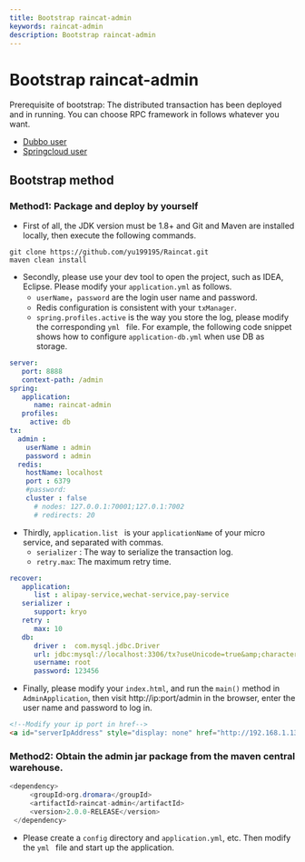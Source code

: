 ```yaml
---
title: Bootstrap raincat-admin
keywords: raincat-admin
description: Bootstrap raincat-admin
---
```




# Bootstrap raincat-admin 

 Prerequisite of bootstrap: The distributed transaction has been deployed and in running. You can choose RPC framework in follows whatever you want.

* [Dubbo user](https://github.com/yu199195/Raincat/wiki/dubbo%E7%94%A8%E6%88%B7%E6%8C%87%E5%8D%97)
* [Springcloud user](https://github.com/yu199195/Raincat/wiki/springcloud%E7%94%A8%E6%88%B7%E6%8C%87%E5%8D%97)

## Bootstrap method 

### Method1: Package and deploy by yourself 

* First of all, the JDK version must be 1.8+ and Git and Maven are installed locally, then execute the following commands.

```shell
git clone https://github.com/yu199195/Raincat.git
maven clean install
```

* Secondly, please use your dev tool to open the project, such as IDEA, Eclipse. Please modify your `application.yml` as follows.
  * `userName`，`password` are the login user name and password.
  * Redis configuration is consistent with your `txManager`.
  * `spring.profiles.active` is the way you store the log, please modify the corresponding `yml ` file. For example, the following code snippet shows how to configure `application-db.yml` when use DB as storage. 

```yml
server:
   port: 8888
   context-path: /admin
spring:
   application:
      name: raincat-admin
   profiles:
     active: db
tx:
  admin :
    userName : admin
    password : admin
  redis:
    hostName: localhost
    port : 6379
    #password:
    cluster : false
      # nodes: 127.0.0.1:70001;127.0.1:7002
      # redirects: 20
```

* Thirdly, `application.list ` is your `applicationName` of your micro service, and separated with commas. 
  * `serializer` : The way to serialize the transaction log.
  * `retry.max`: The maximum retry time.

```yml
recover:
   application:
      list : alipay-service,wechat-service,pay-service
   serializer :
      support: kryo
   retry :
      max: 10
   db:
      driver :  com.mysql.jdbc.Driver
      url: jdbc:mysql://localhost:3306/tx?useUnicode=true&amp;characterEncoding=utf8
      username: root
      password: 123456
```

* Finally, please modify your `index.html`, and run the `main()` method in `AdminApplication`,  then visit http://ip:port/admin in the browser, enter the user name and password to log in. 

```html
<!--Modify your ip port in href-->
<a id="serverIpAddress" style="display: none" href="http://192.168.1.132:8888/admin">
```

### Method2: Obtain the admin jar package from the maven central warehouse. 

```java
<dependency>
     <groupId>org.dromara</groupId>
     <artifactId>raincat-admin</artifactId>
     <version>2.0.0-RELEASE</version>
 </dependency>
```

* Please create a `config` directory and `application.yml`, etc. Then modify the `yml ` file and start up the application. 

